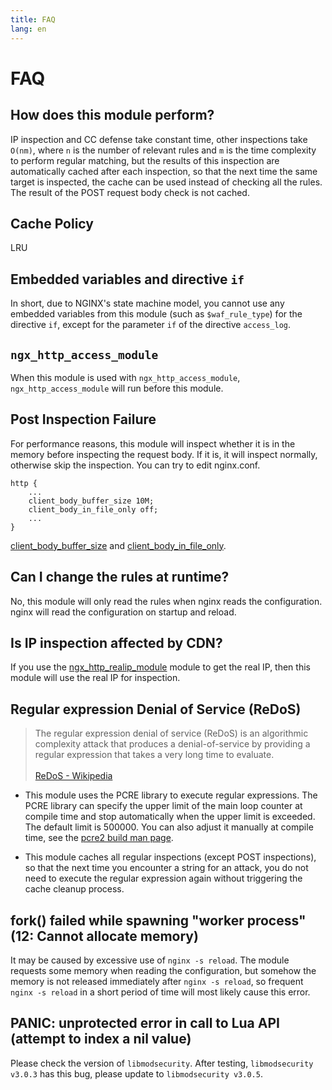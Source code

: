```yaml
---
title: FAQ
lang: en
---
```


# FAQ

## How does this module perform?

IP inspection and CC defense take constant time, other inspections take `O(nm)`, where `n` is the number of relevant rules and `m` is the time complexity to perform regular matching, but the results of this inspection are automatically cached after each inspection, so that the next time the same target is inspected, the cache can be used instead of checking all the rules. The result of the POST request body check is not cached.


## Cache Policy

LRU


## Embedded variables and directive `if`

In short, due to NGINX's state machine model, you cannot use any embedded variables from this module (such as `$waf_rule_type`) for the directive `if`, except for the parameter `if` of the directive `access_log`.


## `ngx_http_access_module`

When this module is used with `ngx_http_access_module`, `ngx_http_access_module` will run before this module.


## Post Inspection Failure

For performance reasons, this module will inspect whether it is in the memory before inspecting the request body. If it is, it will inspect normally, otherwise skip the inspection. You can try to edit nginx.conf.

```nginx
http {
    ...
    client_body_buffer_size 10M;
    client_body_in_file_only off;
    ...
}
```
[client_body_buffer_size](https://nginx.org/en/docs/http/ngx_http_core_module.html#client_body_buffer_size) 
and [client_body_in_file_only](https://nginx.org/en/docs/http/ngx_http_core_module.html#client_body_in_file_only).


## Can I change the rules at runtime?

No, this module will only read the rules when nginx reads the configuration. 
nginx will read the configuration on startup and reload.


## Is IP inspection affected by CDN?

If you use the [ngx_http_realip_module](https://nginx.org/en/docs/http/ngx_http_realip_module.html) module to get the real IP, then this module will use the real IP for inspection.


## Regular expression Denial of Service (ReDoS)

> The regular expression denial of service (ReDoS) is an algorithmic complexity attack that produces a denial-of-service by providing a regular expression that takes a very long time to evaluate. <br><br>
> [ReDoS - Wikipedia](https://en.wikipedia.org/wiki/ReDoS)

* This module uses the PCRE library to execute regular expressions. The PCRE library can specify the upper limit of the main loop counter at compile time and stop automatically when the upper limit is exceeded. The default limit is 500000. You can also adjust it manually at compile time, see the [pcre2 build man page](https://www.pcre.org/current/doc/html/pcre2build.html#SEC11).

* This module caches all regular inspections (except POST inspections), so that the next time you encounter a string for an attack, you do not need to execute the regular expression again without triggering the cache cleanup process.


## fork() failed while spawning "worker process" (12: Cannot allocate memory)

It may be caused by excessive use of `nginx -s reload`. The module requests some memory when reading the configuration, but somehow the memory is not released immediately after `nginx -s reload`, so frequent `nginx -s reload` in a short period of time will most likely cause this error.


## PANIC: unprotected error in call to Lua API (attempt to index a nil value)

Please check the version of `libmodsecurity`. After testing, `libmodsecurity v3.0.3` has this bug, please update to `libmodsecurity v3.0.5`.